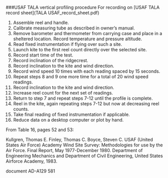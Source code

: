 ###USAF TALA vertical profiling procedure
For recording on [USAF TALA record sheet](TALA USAF_record_sheet.pdf)

1. Assemble reel and handle.
2. Calibrate measuring tube as described in owner’s manual.
3. Remove barometer and thermometer from carrying case and place in a sheltered location. Record temperature and pressure altitude.
4. Read fixed instrumentation if flying over such a site.
5. Launch kite to the first reel count directly over the selected site.
6. Record start time of the test.
7. Record inclination of the ridgecrest.
8. Record inclination to the kite and wind direction.
9. Record wind speed 10 times with each reading spaced by 15 seconds.
10. Repeat steps 8 and 9 one more time for a total of 20 wind speed readings.
11. Record inclination to the kite and wind direction.
12. Increase reel count for the next set of readings.
13. Return to step 7 and repeat steps 7-12 until the profile is complete.
14. Reel in the kite, again repeating steps 7-12 but now at decreasing reel counts.
15. Take final reading of fixed instrumentation if applicable.
16. Reduce data on a desktop computer or plot by hand.

From Table 16, pages 52 and 53:

Kullgren, Thomas E. Finley, Thomas C. Boyce, Steven C.  USAF (United States Air Force) Academy Wind Site Survey: Methodologies for use by the Air Force. Final Report, May 1977-December 1980. Department of Engineering Mechanics and Department of Civil Engineering, United States Airforce Academy, 1983. 

document AD-A129 581